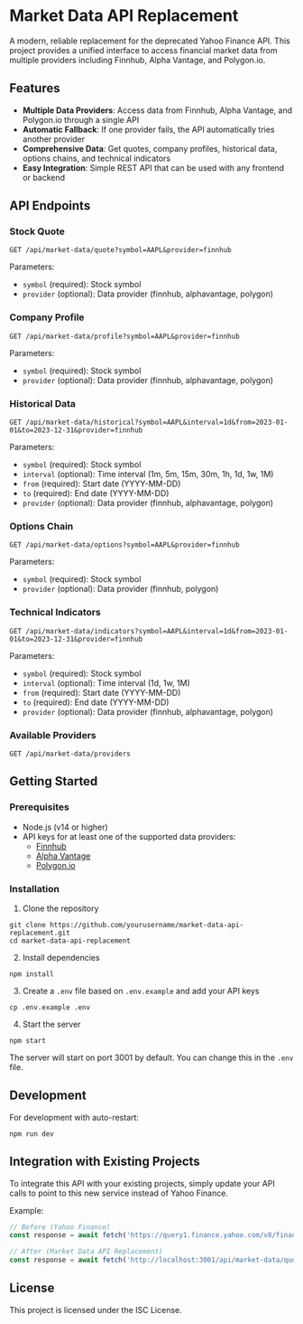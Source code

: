 # Market Data API Replacement

A modern, reliable replacement for the deprecated Yahoo Finance API. This project provides a unified interface to access financial market data from multiple providers including Finnhub, Alpha Vantage, and Polygon.io.

## Features

- **Multiple Data Providers**: Access data from Finnhub, Alpha Vantage, and Polygon.io through a single API
- **Automatic Fallback**: If one provider fails, the API automatically tries another provider
- **Comprehensive Data**: Get quotes, company profiles, historical data, options chains, and technical indicators
- **Easy Integration**: Simple REST API that can be used with any frontend or backend

## API Endpoints

### Stock Quote

```
GET /api/market-data/quote?symbol=AAPL&provider=finnhub
```

Parameters:
- `symbol` (required): Stock symbol
- `provider` (optional): Data provider (finnhub, alphavantage, polygon)

### Company Profile

```
GET /api/market-data/profile?symbol=AAPL&provider=finnhub
```

Parameters:
- `symbol` (required): Stock symbol
- `provider` (optional): Data provider (finnhub, alphavantage, polygon)

### Historical Data

```
GET /api/market-data/historical?symbol=AAPL&interval=1d&from=2023-01-01&to=2023-12-31&provider=finnhub
```

Parameters:
- `symbol` (required): Stock symbol
- `interval` (optional): Time interval (1m, 5m, 15m, 30m, 1h, 1d, 1w, 1M)
- `from` (required): Start date (YYYY-MM-DD)
- `to` (required): End date (YYYY-MM-DD)
- `provider` (optional): Data provider (finnhub, alphavantage, polygon)

### Options Chain

```
GET /api/market-data/options?symbol=AAPL&provider=finnhub
```

Parameters:
- `symbol` (required): Stock symbol
- `provider` (optional): Data provider (finnhub, polygon)

### Technical Indicators

```
GET /api/market-data/indicators?symbol=AAPL&interval=1d&from=2023-01-01&to=2023-12-31&provider=finnhub
```

Parameters:
- `symbol` (required): Stock symbol
- `interval` (optional): Time interval (1d, 1w, 1M)
- `from` (required): Start date (YYYY-MM-DD)
- `to` (required): End date (YYYY-MM-DD)
- `provider` (optional): Data provider (finnhub, alphavantage, polygon)

### Available Providers

```
GET /api/market-data/providers
```

## Getting Started

### Prerequisites

- Node.js (v14 or higher)
- API keys for at least one of the supported data providers:
  - [Finnhub](https://finnhub.io/)
  - [Alpha Vantage](https://www.alphavantage.co/)
  - [Polygon.io](https://polygon.io/)

### Installation

1. Clone the repository
```
git clone https://github.com/yourusername/market-data-api-replacement.git
cd market-data-api-replacement
```

2. Install dependencies
```
npm install
```

3. Create a `.env` file based on `.env.example` and add your API keys
```
cp .env.example .env
```

4. Start the server
```
npm start
```

The server will start on port 3001 by default. You can change this in the `.env` file.

## Development

For development with auto-restart:
```
npm run dev
```

## Integration with Existing Projects

To integrate this API with your existing projects, simply update your API calls to point to this new service instead of Yahoo Finance.

Example:
```javascript
// Before (Yahoo Finance)
const response = await fetch('https://query1.finance.yahoo.com/v8/finance/chart/AAPL');

// After (Market Data API Replacement)
const response = await fetch('http://localhost:3001/api/market-data/quote?symbol=AAPL');
```

## License

This project is licensed under the ISC License.
